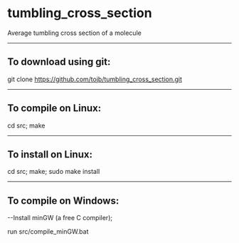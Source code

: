 # tumbling_cross_section
Average tumbling cross section of a molecule

------------------------
To download using git:
------------------------
git clone https://github.com/tojb/tumbling_cross_section.git

-----------------------
To compile on Linux:
-----------------------
cd src;
make

-----------------------
To install on Linux:
-----------------------
cd src;
make;
sudo make install

-----------------------
To compile on Windows:
-----------------------

--Install minGW (a free C compiler);

run src/compile_minGW.bat 



